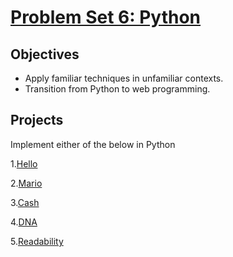 # [Problem Set 6: Python](https://cs50.harvard.edu/x/2020/psets/6/) #

## Objectives ##
* Apply familiar techniques in unfamiliar contexts.
* Transition from Python to web programming.

## Projects ##
Implement either of the below in Python

1.[Hello](https://cs50.harvard.edu/x/2020/psets/6/hello/)

2.[Mario](https://cs50.harvard.edu/x/2020/psets/6/mario/less/)

3.[Cash](https://cs50.harvard.edu/x/2020/psets/6/cash/)

4.[DNA](https://cs50.harvard.edu/x/2020/psets/6/dna/)

5.[Readability](https://cs50.harvard.edu/x/2020/psets/6/readability/)

